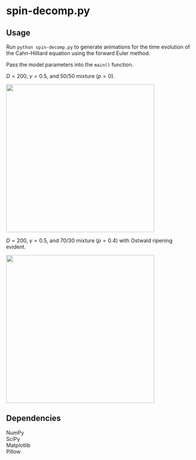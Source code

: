 # spin-decomp.py

## Usage

Run `python spin-decomp.py` to generate animations for the time evolution of
the Cahn-Hilliard equation using the forward Euler method.

Pass the model parameters into the `main()` function.

$D = 200$, $\gamma = 0.5$, and 50/50 mixture ($p = 0$).

<p> <img src='gifs/spin-decomp-D_200-gamma_0.5-p_0.0.gif' width='400'/> </p>

$D = 200$, $\gamma = 0.5$, and 70/30 mixture ($p = 0.4$) with Ostwald ripening evident.

<p> <img src='gifs/spin-decomp_D_200-gamma_0.5-p_0.4.gif' width='400'/> </p>

## Dependencies

NumPy  
SciPy  
Matplotlib  
Pillow
